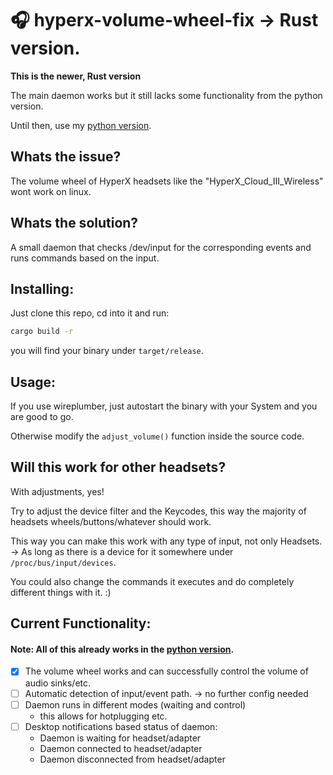 # 🎧 hyperx-volume-wheel-fix -> Rust version.
**This is the newer, Rust version**

The main daemon works but it still lacks some functionality from the python version.

Until then, use my [python version](https://github.com/foelkdavid/hyperx-volume-wheel-fix/edit/main/README.md).

## Whats the issue?
The volume wheel of HyperX headsets like the "HyperX_Cloud_III_Wireless" wont work on linux.

## Whats the solution?
A small daemon that checks /dev/input for the corresponding events and runs commands based on the input.


## Installing:
Just clone this repo, cd into it and run:
```bash
cargo build -r
```
you will find your binary under `target/release`.

## Usage:
If you use wireplumber, just autostart the binary with your System and you are good to go.

Otherwise modify the `adjust_volume()` function inside the source code.

## Will this work for other headsets?
With adjustments, yes!

Try to adjust the device filter and the Keycodes, this way the majority of headsets wheels/buttons/whatever should work.

This way you can make this work with any type of input, not only Headsets.
</br>-> As long as there is a device for it somewhere under `/proc/bus/input/devices`.

You could also change the commands it executes and do completely different things with it. :)



## Current Functionality:
#### Note: All of this already works in the [python version](https://github.com/foelkdavid/hyperx-volume-wheel-fix/edit/main/README.md).
- [x] The volume wheel works and can successfully control the volume of audio sinks/etc.
- [ ] Automatic detection of input/event path. -> no further config needed
- [ ] Daemon runs in different modes (waiting and control)
    - this allows for hotplugging etc.
- [ ] Desktop notifications based status of daemon:
  - Daemon is waiting for headset/adapter
  - Daemon connected to headset/adapter
  - Daemon disconnected from headset/adapter
